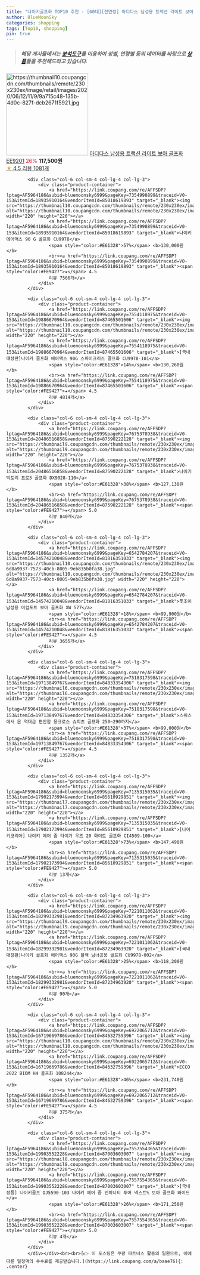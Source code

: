 ```yaml
---
title: "나이키골프화 TOP10 추천 - [60대][전연령] 아디다스 남성용 트랙션 라이트 보아 골프화 EE9201"
author: BlueMoonSky
categories: shopping
tags: [Top10, shopping]
pin: true
---
```


> ##### 해당 게시물에서는 [**분석도구**](https://itemscout.io/)를 이용하여 **성별**, **연령별** 등의 데이터를 바탕으로 [**상품**](https://link.coupang.com/a/baae76)들을 추천해드리고 있습니다.
<div class="container"><div class="row">
            <div class="col-6 col-sm-4 col-lg-4 col-lg-3">
                <div class="product-container">
                    <a href="https://link.coupang.com/re/AFFSDP?lptag=AF5964186&subid=bluemoonsky6999&pageKey=1693180337&traceid=V0-153&itemId=2882716333&vendorItemId=70871827261" target="_blank"><img src="https://thumbnail10.coupangcdn.com/thumbnails/remote/230x230ex/image/retail/images/2020/06/12/11/9/9a715c48-135b-4d0c-827f-dcb2671f5921.jpg" alt="https://thumbnail10.coupangcdn.com/thumbnails/remote/230x230ex/image/retail/images/2020/06/12/11/9/9a715c48-135b-4d0c-827f-dcb2671f5921.jpg" width="220" height="220"></a>
                    <a href="https://link.coupang.com/re/AFFSDP?lptag=AF5964186&subid=bluemoonsky6999&pageKey=1693180337&traceid=V0-153&itemId=2882716333&vendorItemId=70871827261" target="_blank">아디다스 남성용 트랙션 라이트 보아 골프화 EE9201</a>
                    <span style="color:#E61328">26%</span> <b>117,500원</b>
                    <br><a href="https://link.coupang.com/re/AFFSDP?lptag=AF5964186&subid=bluemoonsky6999&pageKey=1693180337&traceid=V0-153&itemId=2882716333&vendorItemId=70871827261" target="_blank"><span style="color:#FE9427">★</span> 4.5
                    리뷰 1081개</a>
                </div>
            </div>
            
            <div class="col-6 col-sm-4 col-lg-4 col-lg-3">
                <div class="product-container">
                    <a href="https://link.coupang.com/re/AFFSDP?lptag=AF5964186&subid=bluemoonsky6999&pageKey=7354998899&traceid=V0-153&itemId=18935910164&vendorItemId=85018619893" target="_blank"><img src="https://thumbnail10.coupangcdn.com/thumbnails/remote/230x230ex/image/vendor_inventory/ff2e/30b9763ef167cbf240d72eba1b2ed94f8ef025c9acf7df77a91f5834874b.jpg" alt="https://thumbnail10.coupangcdn.com/thumbnails/remote/230x230ex/image/vendor_inventory/ff2e/30b9763ef167cbf240d72eba1b2ed94f8ef025c9acf7df77a91f5834874b.jpg" width="220" height="220"></a>
                    <a href="https://link.coupang.com/re/AFFSDP?lptag=AF5964186&subid=bluemoonsky6999&pageKey=7354998899&traceid=V0-153&itemId=18935910164&vendorItemId=85018619893" target="_blank">나이키 에어맥스 90 G 골프화 CU9978</a>
                    <span style="color:#E61328">57%</span> <b>130,000원</b>
                    <br><a href="https://link.coupang.com/re/AFFSDP?lptag=AF5964186&subid=bluemoonsky6999&pageKey=7354998899&traceid=V0-153&itemId=18935910164&vendorItemId=85018619893" target="_blank"><span style="color:#FE9427">★</span> 4.5
                    리뷰 7566개</a>
                </div>
            </div>
            
            <div class="col-6 col-sm-4 col-lg-4 col-lg-3">
                <div class="product-container">
                    <a href="https://link.coupang.com/re/AFFSDP?lptag=AF5964186&subid=bluemoonsky6999&pageKey=7554118975&traceid=V0-153&itemId=19886670964&vendorItemId=87465501606" target="_blank"><img src="https://thumbnail10.coupangcdn.com/thumbnails/remote/230x230ex/image/vendor_inventory/c5d6/79539d3777de65bdb1c3c009e3b2c3a2118b5e2741a2bd2589f90123a5b3.jpg" alt="https://thumbnail10.coupangcdn.com/thumbnails/remote/230x230ex/image/vendor_inventory/c5d6/79539d3777de65bdb1c3c009e3b2c3a2118b5e2741a2bd2589f90123a5b3.jpg" width="220" height="220"></a>
                    <a href="https://link.coupang.com/re/AFFSDP?lptag=AF5964186&subid=bluemoonsky6999&pageKey=7554118975&traceid=V0-153&itemId=19886670964&vendorItemId=87465501606" target="_blank">[국내매장판]나이키 골프화 에어맥스 90G 스파이크리스 골프화 CU9978-101</a>
                    <span style="color:#E61328">14%</span> <b>130,260원</b>
                    <br><a href="https://link.coupang.com/re/AFFSDP?lptag=AF5964186&subid=bluemoonsky6999&pageKey=7554118975&traceid=V0-153&itemId=19886670964&vendorItemId=87465501606" target="_blank"><span style="color:#FE9427">★</span> 4.5
                    리뷰 4814개</a>
                </div>
            </div>
            
            <div class="col-6 col-sm-4 col-lg-4 col-lg-3">
                <div class="product-container">
                    <a href="https://link.coupang.com/re/AFFSDP?lptag=AF5964186&subid=bluemoonsky6999&pageKey=7675378938&traceid=V0-153&itemId=20486516858&vendorItemId=87590222128" target="_blank"><img src="https://thumbnail9.coupangcdn.com/thumbnails/remote/230x230ex/image/vendor_inventory/4483/cd280425e28fe0e8b07fc3cf0c34bbaaa23fa651348a4e735acef6eca61f.jpg" alt="https://thumbnail9.coupangcdn.com/thumbnails/remote/230x230ex/image/vendor_inventory/4483/cd280425e28fe0e8b07fc3cf0c34bbaaa23fa651348a4e735acef6eca61f.jpg" width="220" height="220"></a>
                    <a href="https://link.coupang.com/re/AFFSDP?lptag=AF5964186&subid=bluemoonsky6999&pageKey=7675378938&traceid=V0-153&itemId=20486516858&vendorItemId=87590222128" target="_blank">나이키 빅토리 프로3 골프화 DX9028-110</a>
                    <span style="color:#E61328">38%</span> <b>127,130원</b>
                    <br><a href="https://link.coupang.com/re/AFFSDP?lptag=AF5964186&subid=bluemoonsky6999&pageKey=7675378938&traceid=V0-153&itemId=20486516858&vendorItemId=87590222128" target="_blank"><span style="color:#FE9427">★</span> 5.0
                    리뷰 840개</a>
                </div>
            </div>
            
            <div class="col-6 col-sm-4 col-lg-4 col-lg-3">
                <div class="product-container">
                    <a href="https://link.coupang.com/re/AFFSDP?lptag=AF5964186&subid=bluemoonsky6999&pageKey=6542784207&traceid=V0-153&itemId=14574210048&vendorItemId=81816351033" target="_blank"><img src="https://thumbnail10.coupangcdn.com/thumbnails/remote/230x230ex/image/retail/images/4110571618081956-6d8a9937-7573-40cb-8005-9eb835b0fa38.jpg" alt="https://thumbnail10.coupangcdn.com/thumbnails/remote/230x230ex/image/retail/images/4110571618081956-6d8a9937-7573-40cb-8005-9eb835b0fa38.jpg" width="220" height="220"></a>
                    <a href="https://link.coupang.com/re/AFFSDP?lptag=AF5964186&subid=bluemoonsky6999&pageKey=6542784207&traceid=V0-153&itemId=14574210048&vendorItemId=81816351033" target="_blank">풋조이 남성용 이컴포트 보아 골프화 XW 577</a>
                    <span style="color:#E61328">18%</span> <b>99,900원</b>
                    <br><a href="https://link.coupang.com/re/AFFSDP?lptag=AF5964186&subid=bluemoonsky6999&pageKey=6542784207&traceid=V0-153&itemId=14574210048&vendorItemId=81816351033" target="_blank"><span style="color:#FE9427">★</span> 4.5
                    리뷰 3655개</a>
                </div>
            </div>
            
            <div class="col-6 col-sm-4 col-lg-4 col-lg-3">
                <div class="product-container">
                    <a href="https://link.coupang.com/re/AFFSDP?lptag=AF5964186&subid=bluemoonsky6999&pageKey=7518317598&traceid=V0-153&itemId=19713849767&vendorItemId=84833354306" target="_blank"><img src="https://thumbnail6.coupangcdn.com/thumbnails/remote/230x230ex/image/vendor_inventory/0cf6/3d3f97ba4f2aa66bf7e5db8d2cfb22b9db2e26edf1c4a4d34093012784a0.jpg" alt="https://thumbnail6.coupangcdn.com/thumbnails/remote/230x230ex/image/vendor_inventory/0cf6/3d3f97ba4f2aa66bf7e5db8d2cfb22b9db2e26edf1c4a4d34093012784a0.jpg" width="220" height="220"></a>
                    <a href="https://link.coupang.com/re/AFFSDP?lptag=AF5964186&subid=bluemoonsky6999&pageKey=7518317598&traceid=V0-153&itemId=19713849767&vendorItemId=84833354306" target="_blank">스위스에서 온 역대급 편안함 몽크로스 슈피츠 골프화 250~290까지</a>
                    <span style="color:#E61328">37%</span> <b>99,000원</b>
                    <br><a href="https://link.coupang.com/re/AFFSDP?lptag=AF5964186&subid=bluemoonsky6999&pageKey=7518317598&traceid=V0-153&itemId=19713849767&vendorItemId=84833354306" target="_blank"><span style="color:#FE9427">★</span> 4.5
                    리뷰 1352개</a>
                </div>
            </div>
            
            <div class="col-6 col-sm-4 col-lg-4 col-lg-3">
                <div class="product-container">
                    <a href="https://link.coupang.com/re/AFFSDP?lptag=AF5964186&subid=bluemoonsky6999&pageKey=7135315035&traceid=V0-153&itemId=17902173994&vendorItemId=85610929851" target="_blank"><img src="https://thumbnail7.coupangcdn.com/thumbnails/remote/230x230ex/image/vendor_inventory/3550/2e95a9327ec4fd7f77e7c5369b923e205b484f57774ddd2ec31c78338958.jpg" alt="https://thumbnail7.coupangcdn.com/thumbnails/remote/230x230ex/image/vendor_inventory/3550/2e95a9327ec4fd7f77e7c5369b923e205b484f57774ddd2ec31c78338958.jpg" width="220" height="220"></a>
                    <a href="https://link.coupang.com/re/AFFSDP?lptag=AF5964186&subid=bluemoonsky6999&pageKey=7135315035&traceid=V0-153&itemId=17902173994&vendorItemId=85610929851" target="_blank">[나이키코리아] 나이키 에어 줌 타이거 우즈 20 화이트 골프화 CI4509-100</a>
                    <span style="color:#E61328">73%</span> <b>147,490원</b>
                    <br><a href="https://link.coupang.com/re/AFFSDP?lptag=AF5964186&subid=bluemoonsky6999&pageKey=7135315035&traceid=V0-153&itemId=17902173994&vendorItemId=85610929851" target="_blank"><span style="color:#FE9427">★</span> 5.0
                    리뷰 13개</a>
                </div>
            </div>
            
            <div class="col-6 col-sm-4 col-lg-4 col-lg-3">
                <div class="product-container">
                    <a href="https://link.coupang.com/re/AFFSDP?lptag=AF5964186&subid=bluemoonsky6999&pageKey=7221011062&traceid=V0-153&itemId=18299332981&vendorItemId=87234963920" target="_blank"><img src="https://thumbnail9.coupangcdn.com/thumbnails/remote/230x230ex/image/vendor_inventory/af20/3127705a5533d6f787982e220da0f4a1e2b0850df988479620024c6442a7.jpg" alt="https://thumbnail9.coupangcdn.com/thumbnails/remote/230x230ex/image/vendor_inventory/af20/3127705a5533d6f787982e220da0f4a1e2b0850df988479620024c6442a7.jpg" width="220" height="220"></a>
                    <a href="https://link.coupang.com/re/AFFSDP?lptag=AF5964186&subid=bluemoonsky6999&pageKey=7221011062&traceid=V0-153&itemId=18299332981&vendorItemId=87234963920" target="_blank">[국내매장판]나이키 골프화 에어맥스 90G 블랙 남녀공용 골프화 CU9978-002</a>
                    <span style="color:#E61328">25%</span> <b>118,200원</b>
                    <br><a href="https://link.coupang.com/re/AFFSDP?lptag=AF5964186&subid=bluemoonsky6999&pageKey=7221011062&traceid=V0-153&itemId=18299332981&vendorItemId=87234963920" target="_blank"><span style="color:#FE9427">★</span> 5.0
                    리뷰 90개</a>
                </div>
            </div>
            
            <div class="col-6 col-sm-4 col-lg-4 col-lg-3">
                <div class="product-container">
                    <a href="https://link.coupang.com/re/AFFSDP?lptag=AF5964186&subid=bluemoonsky6999&pageKey=6922065712&traceid=V0-153&itemId=16719669786&vendorItemId=84632759396" target="_blank"><img src="https://thumbnail10.coupangcdn.com/thumbnails/remote/230x230ex/image/vendor_inventory/a9bd/91a868bb636876a2d2a2d7583be73164f5cbf0e84a9b0f26c000aa5a319a.jpg" alt="https://thumbnail10.coupangcdn.com/thumbnails/remote/230x230ex/image/vendor_inventory/a9bd/91a868bb636876a2d2a2d7583be73164f5cbf0e84a9b0f26c000aa5a319a.jpg" width="220" height="220"></a>
                    <a href="https://link.coupang.com/re/AFFSDP?lptag=AF5964186&subid=bluemoonsky6999&pageKey=6922065712&traceid=V0-153&itemId=16719669786&vendorItemId=84632759396" target="_blank">ECCO 2022 BIOM H4 골프화 108244</a>
                    <span style="color:#E61328">46%</span> <b>231,740원</b>
                    <br><a href="https://link.coupang.com/re/AFFSDP?lptag=AF5964186&subid=bluemoonsky6999&pageKey=6922065712&traceid=V0-153&itemId=16719669786&vendorItemId=84632759396" target="_blank"><span style="color:#FE9427">★</span> 4.5
                    리뷰 375개</a>
                </div>
            </div>
            
            <div class="col-6 col-sm-4 col-lg-4 col-lg-3">
                <div class="product-container">
                    <a href="https://link.coupang.com/re/AFFSDP?lptag=AF5964186&subid=bluemoonsky6999&pageKey=7557554365&traceid=V0-153&itemId=19903552228&vendorItemId=87003603007" target="_blank"><img src="https://thumbnail8.coupangcdn.com/thumbnails/remote/230x230ex/image/vendor_inventory/ff16/6e53c59b67acd450e549d44e8b2d86d23dde94af658de1d8113af241f623.png" alt="https://thumbnail8.coupangcdn.com/thumbnails/remote/230x230ex/image/vendor_inventory/ff16/6e53c59b67acd450e549d44e8b2d86d23dde94af658de1d8113af241f623.png" width="220" height="220"></a>
                    <a href="https://link.coupang.com/re/AFFSDP?lptag=AF5964186&subid=bluemoonsky6999&pageKey=7557554365&traceid=V0-153&itemId=19903552228&vendorItemId=87003603007" target="_blank">[국내정품] 나이키골프 DJ5590-103 나이키 에어 줌 인피니티 투어 넥스트% 보아 골프화 와이드</a>
                    <span style="color:#E61328">26%</span> <b>171,250원</b>
                    <br><a href="https://link.coupang.com/re/AFFSDP?lptag=AF5964186&subid=bluemoonsky6999&pageKey=7557554365&traceid=V0-153&itemId=19903552228&vendorItemId=87003603007" target="_blank"><span style="color:#FE9427">★</span> 5.0
                    리뷰 4개</a>
                </div>
            </div>
            </div></div><br><br>[👉 이 포스팅은 쿠팡 파트너스 활동의 일환으로, 이에 따른 일정액의 수수료를 제공받습니다.](https://link.coupang.com/a/baae76){: .center}